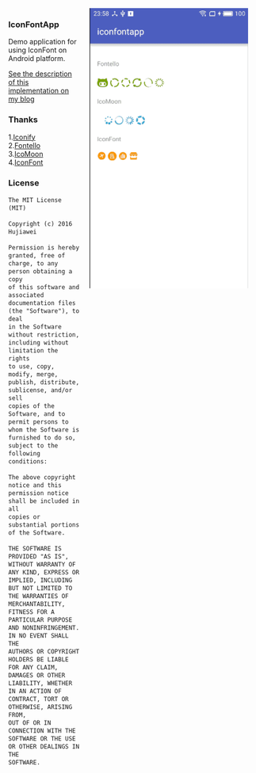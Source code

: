 <img src="iconfont.gif" width="320" align="right" hspace="20">

### IconFontApp

Demo application for using IconFont on Android platform.

[See the description of this implementation on my blog](http://hujiaweibujidao.github.io/blog/2016/06/25/Ways-to-Use-Icons-on-Android-2/)

### Thanks

1.[Iconify](https://github.com/JoanZapata/android-iconify)     
2.[Fontello](https://github.com/fontello/fontello)      
3.[IcoMoon](https://icomoon.io/app/)     
4.[IconFont](http://www.iconfont.cn/)       
 
### License

```
The MIT License (MIT)

Copyright (c) 2016 Hujiawei

Permission is hereby granted, free of charge, to any person obtaining a copy
of this software and associated documentation files (the "Software"), to deal
in the Software without restriction, including without limitation the rights
to use, copy, modify, merge, publish, distribute, sublicense, and/or sell
copies of the Software, and to permit persons to whom the Software is
furnished to do so, subject to the following conditions:

The above copyright notice and this permission notice shall be included in all
copies or substantial portions of the Software.

THE SOFTWARE IS PROVIDED "AS IS", WITHOUT WARRANTY OF ANY KIND, EXPRESS OR
IMPLIED, INCLUDING BUT NOT LIMITED TO THE WARRANTIES OF MERCHANTABILITY,
FITNESS FOR A PARTICULAR PURPOSE AND NONINFRINGEMENT. IN NO EVENT SHALL THE
AUTHORS OR COPYRIGHT HOLDERS BE LIABLE FOR ANY CLAIM, DAMAGES OR OTHER
LIABILITY, WHETHER IN AN ACTION OF CONTRACT, TORT OR OTHERWISE, ARISING FROM,
OUT OF OR IN CONNECTION WITH THE SOFTWARE OR THE USE OR OTHER DEALINGS IN THE
SOFTWARE.
```